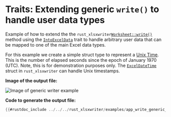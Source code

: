 # Traits: Extending generic `write()` to handle user data types

Example of how to extend the the `rust_xlsxwriter`[`Worksheet::write()`] method using the
[`IntoExcelData`] trait to handle arbitrary user data that can be mapped to one
of the main Excel data types.

For this example we create a simple struct type to represent a [Unix Time]. This
is the number of elapsed seconds since the epoch of January 1970 (UTC). Note,
this is for demonstration purposes only. The [`ExcelDateTime`] struct in
 `rust_xlsxwriter` can handle Unix timestamps.


[Unix Time]: https://en.wikipedia.org/wiki/Unix_time
[`IntoExcelData`]: https://docs.rs/rust_xlsxwriter/latest/rust_xlsxwriter/trait.IntoExcelData.html
[`ExcelDateTime`]: https://docs.rs/rust_xlsxwriter/latest/rust_xlsxwriter/struct.ExcelDateTime.html
[`Worksheet::write()`]: https://docs.rs/rust_xlsxwriter/latest/rust_xlsxwriter/worksheet/struct.Worksheet.html#method.write

**Image of the output file:**

![Image of generic writer example](../../images/write_generic.png)


**Code to generate the output file:**

```rust
{{#rustdoc_include ../../../rust_xlsxwriter/examples/app_write_generic_data.rs:9:}}
```